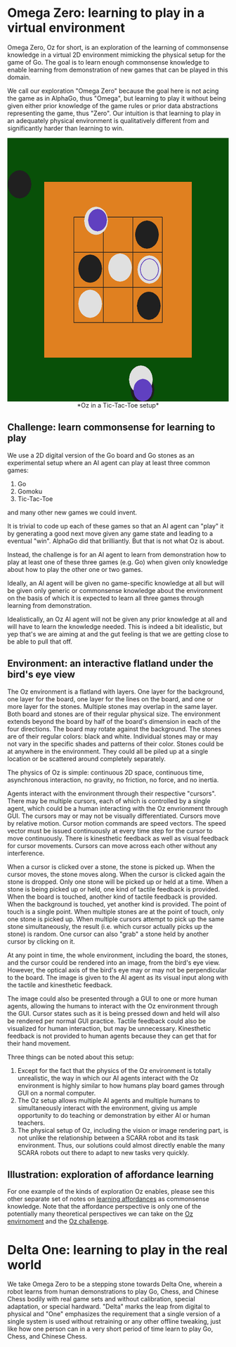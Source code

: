 # Omega Zero: learning to play in a virtual environment

Omega Zero, Oz for short, is an exploration of the learning of commonsense knowledge in a virtual 2D environment mimicking the physical setup for the game of Go. The goal is to learn enough commonsense knowledge to enable learning from demonstration of new games that can be played in this domain.

We call our exploration "Omega Zero" because the goal here is not acing the game as in AlphaGo, thus "Omega", but learning to play it without being given either prior knowledge of the game rules or prior data abstractions representing the game, thus "Zero". Our intuition is that learning to play in an adequately physical environment is qualitatively different from and significantly harder than learning to win.

<p align="center">
<img src="screenshot-0.png" align="center" height="600" width="600" alt="Tic-Tac-Toe with 3 agents">
</br>
*Oz in a Tic-Tac-Toe setup*
</p>


## <a name="challenge"></a> Challenge: learn commonsense for learning to play

We use a 2D digital version of the Go board and Go stones as an experimental setup where an AI agent can play at least three common games:

1. Go
2. Gomoku
3. Tic-Tac-Toe

and many other new games we could invent.

It is trivial to code up each of these games so that an AI agent can "play" it by generating a good next move given any game state and leading to a eventual "win". AlphaGo did that brilliantly. But that is not what Oz is about.

Instead, the challenge is for an AI agent to learn from demonstration how to play at least one of these three games (e.g. Go) when given only knowledge about how to play the other one or two games.

Ideally, an AI agent will be given no game-specific knowledge at all but will be given only generic or commonsense knowledge about the environment on the basis of which it is expected to learn all three games through learning from demonstration.

Idealistically, an Oz AI agent will not be given any prior knowledge at all and will have to learn the knowledge needed. This is indeed a bit idealistic, but yep that's we are aiming at and the gut feeling is that we are getting close to be able to pull that off.

## <a name="environment"></a> Environment: an interactive flatland under the bird's eye view

The Oz environment is a flatland with layers. One layer for the background, one layer for the board, one layer for the lines on the board, and one or more layer for the stones. Multiple stones may overlap in the same layer. Both board and stones are of their regular physical size. The environment extends beyond the board by half of the board's dimension in each of the four directions. The board may rotate against the background. The stones are of their regular colors: black and white. Individual stones may or may not vary in the specific shades and patterns of their color. Stones could be at anywhere in the environment. They could all be piled up at a single location or be scattered around completely separately.

The physics of Oz is simple: continuous 2D space, continuous time, asynchronous interaction, no gravity, no friction, no force, and no inertia.

Agents interact with the environment through their respective "cursors". There may be multiple cursors, each of which is controlled by a single agent, which could be a human interacting with the Oz envrionment through GUI. The cursors may or may not be visually differentiated. Cursors move by relative motion. Cursor motion commands are speed vectors. The speed vector must be issued continuously at every time step for the cursor to move continuously. There is kinesthetic feedback as well as visual feedback for cursor movements. Cursors can move across each other without any interference.

When a cursor is clicked over a stone, the stone is picked up. When the cursor moves, the stone moves along. When the cursor is clicked again the stone is dropped. Only one stone will be picked up or held at a time. When a stone is being picked up or held, one kind of tactile feedback is provided. When the board is touched, another kind of tactile feedback is provided. When the background is touched, yet another kind is provided. The point of touch is a single point. When multiple stones are at the point of touch, only one stone is picked up. When multiple cursors attempt to pick up the same stone simultaneously, the result (i.e. which cursor actually picks up the stone) is random. One cursor can also "grab" a stone held by another cursor by clicking on it.

At any point in time, the whole environment, including the board, the stones, and the cursor could be rendered into an image, from the bird's eye view. However, the optical axis of the bird's eye may or may not be perpendicular to the board. The image is given to the AI agent as its visual input along with the tactile and kinesthetic feedback.

The image could also be presented through a GUI to one or more human agents, allowing the humans to interact with the Oz environment through the GUI. Cursor states such as it is being pressed down and held will also be rendered per normal GUI practice. Tactile feedback could also be visualized for human interaction, but may be unnecessary. Kinesthetic feedback is not provided to human agents because they can get that for their hand movement.

Three things can be noted about this setup:

1. Except for the fact that the physics of the Oz environment is totally unrealistic, the way in which our AI agents interact with the Oz environment is highly similar to how humans play board games through GUI on a normal computer.
2. The Oz setup allows multiple AI agents and multiple humans to simultaneously interact with the environment, giving us ample opportunity to do teaching or demonstration by either AI or human teachers.
3. The physical setup of Oz, including the vision or image rendering part, is not unlike the relationship between a SCARA robot and its task environment. Thus, our solutions could almost directly enable the many SCARA robots out there to adapt to new tasks very quickly.

## Illustration: exploration of affordance learning

For one example of the kinds of exploration Oz enables, please see this other separate set of notes on [learning affordances](affordances.md) as commonsense knowledge. Note that the affordance perspective is only one of the potentially many theoretical perspectives we can take on the [Oz envirnoment](#environment) and the [Oz challenge](#challenge).

# Delta One: learning to play in the real world

We take Omega Zero to be a stepping stone towards Delta One, wherein a robot learns from human demonstrations to play Go, Chess, and Chinese Chess bodily with real game sets and without calibration, special adaptation, or special hardward. "Delta" marks the leap from digital to physical and "One" emphasizes the requirement that a single version of a single system is used without retraining or any other offline tweaking, just like how one person can in a very short period of time learn to play Go, Chess, and Chinese Chess.

